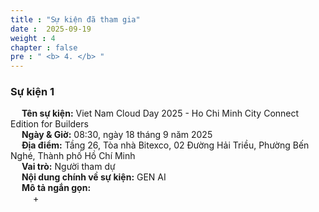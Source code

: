 ```yaml
---
title : "Sự kiện đã tham gia"
date :  2025-09-19
weight : 4
chapter : false
pre : " <b> 4. </b> "
---
```


### Sự kiện 1
&emsp; **Tên sự kiện:** Viet Nam Cloud Day 2025 - Ho Chi Minh City Connect Edition for Builders <br>
&emsp; **Ngày & Giờ:** 08:30, ngày 18 tháng 9 năm 2025 <br>
&emsp; **Địa điểm:** Tầng 26, Tòa nhà Bitexco, 02 Đường Hải Triều, Phường Bến Nghé, Thành phố Hồ Chí Minh <br>
&emsp; **Vai trò:** Người tham dự <br>
&emsp; **Nội dung chính về sự kiện:** GEN AI<br>
&emsp; **Mô tả ngắn gọn:** <br>
&emsp; &emsp; +